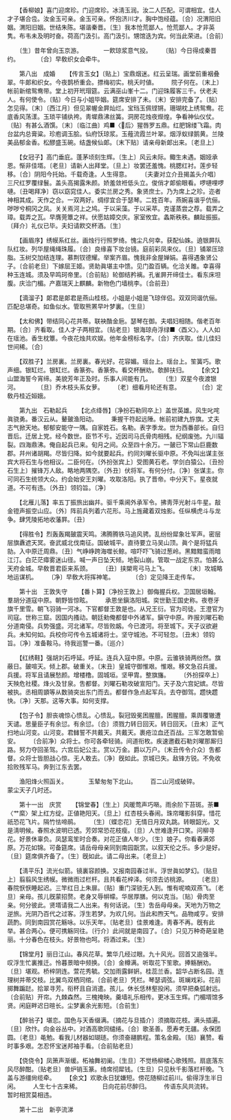 <!-- { "loadSidebar": true } -->
　　【香柳娘】喜门迎席珍。门迎席珍。冰淸玉润。汝二人匹配。可谓相宜。佳人才子堪合卺。汝金玉可亲。金玉可亲。怀抱济川才。胸中饱经蕴。〔合〕况渭阳旧姻。渭阳旧姻。世结朱陈。堪谐秦晋。〔生〕我本怆荒鄙人。怆荒鄙人。才非英隽。布韦未及明时奋。荷高门汲引。高门汲引。甥馆迭为宾。何当此荣进。〔合前〕 

　　〔生〕昔年曾向玉京游。　　　　一飮琼浆意气投。 
　　〔贴〕今日得成秦晋约。　　　　〔合〕早敎织女会牵牛。 

　　第八出　成婚 
　　【传言玉女】〔贴上〕宝鼎烟迷。红云呈瑞。画堂前重裀叠翠。牛郞和织女。今夜鹊桥重会。摽梅初实。桃夭时値。 
　　院子何在。〔末上〕帐前新绾鸳鸯带。堂上初开玳瑁筵。云满巫山峯十二。门迎珠履客三千。伏老夫人。有何使令。〔贴〕今日与小姐毕姻。筵席安排了未。〔末〕安排完备了。〔贴〕怎见得。〔末〕〔西江月〕但见翠幄金屛灿烂。宝珰玉佩铿锵。珊瑚枕上绣鸳鸯。花底香风荡漾。玉琐平铺纨袴。靑墀鼎沸丝簧。洞房花烛夜爃煌。争看神仙仪仗。〔贴〕有甚么酒馔。〔末〕〔临江曲〕鸡■〈后〉猩唇罗五鼎。红肥锦缕飞霜。肉台盆内总膏粱。珍庖调玉脍。仙府饫琼浆。玉薤流霞兰叶翠。烟浮蚁绿鹅黄。兰陵美品郁金香。松醪盛玉碗。结盏候仙郞。〔末下贴〕请亲母新郞出来。〔老旦上〕 

　　【女冠子】高门垂庇。蓬茅顷刻生辉。〔生上〕风云未际。鲰生未遇。姻娅承恩。惭非佳壻。〔老旦〕请新人出拜堂。〔旦上〕妆罢还羞愧。桃腮红衬。莲步轻移。〔合〕阴阳今托始。千载奇逢。人生得意。 
　　〔夫妻对立介丑揭盖头介唱〕三尺红罗覆绿鬟。盖头高揭露朱颜。娇羞敛袵低头立。俊俏才郞偷眼看。啰嗹哩啰嗹。〔丑喝拜净〕窃以窈窕佳人。委实兰房之秀。象贤庶士。乃为席上之珍。迩者神相其成。天作之合。一双两好。绸缪宜合于瑟琴。二姓百年。燕婉喜谐乎伉俪。哕哕兮桐冈之凤。关关焉河上之鸠。于以采藻。于以采苹。克谨蒸尝之荐。载弄之璋。载弄之瓦。早膺莞簟之祥。伏愿姑嫜交庆。家室攸宜。螽斯秩秩。麟趾振振。〔拜介〕礼仪已毕。夫妇请飮交杯酒。〔生〕 

　　【画眉序】绣幙系红丝。画烛行行照罗绮。愧尘凡何幸。获配仙姝。遶银屛队队红妆。列华屋绳绳珠履。〔合〕良缘喜下妆台镜。庭前彩凤来仪。〔旦〕铺翠压琼脂。玉树交加结连理。慕荆钗德耀。举案齐眉。愧我非金屋婵娟。喜得遇象贤公子。〔合前老旦〕下嫁屈王姬。贤助眞堪主中馈。见门盈百辆。化洽关雎。幸喜得种玉连城。须及早鸣珂帝里。〔合前贴〕轮御结矜褵。孔雀屛开缔佳士。看东床坦腹。庆洽门楣。产嘉瑞天上麒麟。新物色门墙桃李。〔合前丑〕 

　　【滴溜子】郞君是郞君是燕山桂枝。小姐是小姐是飞琼伴侣。双双同谐伉俪。匹配总堪奇。如鱼似水。管取熊罴早叶梦裏。〔生旦〕 

　　【太和佛】带结同心花共蒂。联袂酳金巵。瑟琴在御。夫唱妇相随。偕老百年期。〔合〕齐看取。佳人才子两相宜。〔贴老旦〕银海琼舟浮绿■〈酉义〉。人人如在瑶池。香生枕簟。今夜花烛共欢娱。他年金榜标名字。〔合〕齐庆取。佳儿佳妇世间稀。〔合〕 

　　【双胜子】兰房裏。兰房裏。春光好。花容媚。瑶台上。瑶台上。笙簧巧。歌声细。银缸烂。银缸烂。香篆弥。香篆弥。看交杯酬劝。欹醉扶归。 
　　【余文】山盟海誓今宵缔。美貌芳年正及时。乐事人间能有几。 
　　〔生〕双星今夜渡银河。　　　　〔旦〕乔木枝头系女萝。 
　　〔老〕细看月轮还有意。　　　　〔合〕定敎丹桂近姮娥。 

　　第九出　石勒起兵 
　　【北点绛唇】〔净扮石勒同卒上〕盖世英雄。风生叱咤眞骁勇。番汉云从。鼙皷渔阳动。 
　　秉握干符起远陲。帐前初建九斿旗。丈夫志气掀天地。郁郁安能守一隅。自家姓石。名勒。表字季龙。世为西番部长。自归晋后。迁居上党。经今数世。臣节不亏。近因司马氏骨肉相残。纪纲废弛。九川辐裂。四海鼎沸。俺自起兵已来。旬月之间。众至四十余万。一皷已下常山巨鹿数郡。幷州诸胡羯。尽皆归降。如今就要起兵。约同刘曜长驱中原。不免叫出谋主张宾大将石生与他相议。二臣何在。〔外扮张宾上〕受图黄石老。学剑白猿公。〔丑扮石生上〕摧锋万人敌。略地两隅空。〔外丑〕伏将军。有何分付。〔净〕张谋主。你可同石生统领大众。约会始安王刘曜。攻取洛阳。执了晋帝。中分天下。星夜就道。不可有违。〔外丑〕领钧旨。〔净〕 

　　【北雁儿落】率五丁振旅出幽幷。驱千乘阃外承军令。拂靑萍光射斗牛星。敲金镫声振空山应。〔外〕阵前兵列着六花形。马上旌藏着双烛影。任纵横虎斗与龙争。肆凭陵拓地收藩屛。〔丑〕 

　　【得胜令】烈轰轰羯皷震天鸣。沸腾腾铁马追风骋。乱纷纷犀象壮军声。密层层旗纛遮天冥。奋武威北伐南征。国破城平。直待要立马吴山顶。眞个是将猛兵勍。入中原迁周鼎。〔丑〕气峥峥跨海噬长鲸。喧吓吓飞骑过葱岭。黑黯黯蛮雨暗江汀。白茫茫瘴雾迷山径。喊一声日坠天倾。地裂山崩。管取一战定东京。怕甚么天府金城。早敎晋君臣来系颈。 
　　〔丑〕挟槊弯弓马上飞。　　　　〔末〕攻城略地运谋机。 
　　〔净〕早敎大将挥神笔。　　　　〔合〕定见降王走传车。 

　　第十出　王敦失守 
　　【番卜算】〔净扮王敦上〕御侮握兵权。卫国居垣翰。羣胡分道寇中原。朝野皆惊眩。 
　　承恩坐鎭洛阳城。奕世勤王国史称。夜卷牙旗千里雪。朝飞羽骑一河冰。下官都督王敦是也。从兄王衍。官为司徒。王澄官为司寇。世称三窟。因国内搔动。朝廷勑俺都督中外诸军。鎭守中原。昨报刘曜石勒分道南侵。兵势强盛。河北诸军。尽皆败衂。今已渡河。将至城下。天子议欲避兵。未知何如。兵校你可传令五城诸将士。坚守城池。不可轻忽。〔丑末〕领钧旨。〔净〕准备鞍马。待我巡警一番。〔巡介〕 

　　【红绣鞋】强胡刘石呼延。呼延。连兵入寇中原。中原。云骓铁骑两纷然。旗蔽日。皷喧天。倾上郡。破重关。〔末丑〕皇城守御惟艰。惟艰。移文急召兵援。兵援。将军且请展愁颜。增楼橹。固城垣。坚甲胄。整旗旛。 
　　〔外扮探卒上〕天殃危社稷。烽火及甘泉。吿都督。刘曜石勒攻破宣阳门。天子及六宫妃嫔。尽皆被执。丞相周顗等从数骑突出东门而去。都督作急点起军兵。去夺御驾。趱快趱快。〔净〕天那。这等大事。如何支撑。 

　　【包子令】胆丧魂惊心愦乱。心愦乱。裂冠毁冕困腥膻。困腥膻。乘舆覆辙遭天谴。思量臣子有余愆。有余愆。〔合〕须戮力转日回天。转日回天。〔丑末〕正气扫地山河变。山河变。君雠誓不共戴天。共戴天。裹疮泣血还百战。三军怎敢暂偷安。 
　　〔合前净〕众将士。你可各牵轻骑。间道衔枚。疾速邀截石勒刘曜那厮归路。努力夺回圣驾。六宫后妃公主。赏以万金。爵以万户。〔末丑传令介众〕吿都督。众将士皆胆战心惊。无人敢去。〔净〕旣如此。京城已失。敌锋方锐。不免收拾败残军马。奔到江东去罢。 

　　渔阳烽火照函关。　　　　玉辇匆匆下北山。 
　　百二山河成破碎。　　　　蒙尘天子几时还。 

　　第十一出　庆赏 
　　【锦堂春】〔生上〕风暖莺声巧啭。雨余阶下苔斑。荼■〈艹縻〉架上红方绽。正値艳阳天。〔旦上〕红杏枝头春闹。珠帘曙影斜穿。惜花祇恐花飞片。隔竹怯啼鹃。 
　　〔生〕〔蝶恋花〕无情日月双丸跳。转眼韶光。又是淸明候。春照水波明已透。芳郊常恐花枝瘦。〔旦〕人世难逢开口笑。问柳寻花。好景休辜负。凤瑟鸾笙时合奏。对花正値人年少。〔生〕娘子。你看春满郊原。万花如锦。可备筵席。请岳母母亲同到南园翫赏。以叙天伦之乐。多少是好。〔旦〕筵席俱齐备了。〔生〕旣如此。请二母出来。〔老旦上〕 

　　【淸平乐】流光似箭。镜裏容颜换。又报南园春过半。浮世眞如梦幻。〔贴旦上〕翦翦风生绣幙。微微雨过栏杆。且共看花梓泽。何须去访桃源。 
　　〔老旦〕春院恹恹睡起迟。三竿红日上朱扉。〔贴〕重门深锁无人到。惟有呢喃双燕飞。〔老旦〕亲母。孩儿旣蒙招赘。老身又辱帲幪。华居厚膳。何以克当。〔贴〕骨肉至亲。何分彼此。贤壻请我二人出来。有何话说。〔生〕吿岳母母亲。天地为万物之逆旅。光阴乃百代之过客。浮生若梦。为欢几何。当此和煦天气。品物咸亨。安排蔬酌。同到南园赏花觞咏。以乐天年。〔贴老旦〕佳景难逢。靑春不再。旣有此举。甚合两心。便可携觞同往。〔行介〕此间就是南园了。〔合〕只见万种奇葩呈艳丽。十分春色在枝头。好景物也呵。将酒过来。〔生〕 

　　【锦堂月】丽日江山。春风花草。繁华几经过眼。九十风光。回首又逾强半。叹浮生忙裏推迁。怜暮景暗中频换。〔合〕金樽满。听取花下笙歌。捧觞酬劝。〔旦〕堪观。桥梓阴连。萱花秀毓。交加雨露鲜姸。桂蕊兰香。韶华占断名园。连理树并蒂交枝。比翼鸟双栖同绾。〔合前老旦〕凭栏。琴瑟调弦。斑斓戏彩。花前掷舞蹁跹。拾翠寻芳。衔杯且自消遣。孩儿。休长恁林壑投闲。须早把桑弧射远。〔合前贴〕开帘。九棘森然。三槐掩映。羹墙礼乐相传。更冰玉生辉。门楣壻馆多贤。闲庭畔迟日暄长。尘梦裏余光影短。〔合前生〕 

　　【醉翁子】堪恋。国色与天香缀满。〔摘花与旦插介〕须摘取花枝。满头插遍。〔旦〕欣忭。向金谷丛中。对酒高歌同缱绻。〔合〕歌圣善。愿寿考无疆。永保团圆。〔老旦〕黾勉。看我儿材器如瑚琏。你须奋翮鹏程。策名金殿。〔贴〕襄赞。看时事多艰。怎忍怀宝迷邦袖手看。〔合前贴老旦〕 

　　【侥侥令】凤箫声渐缓。柘袖舞初阑。〔生旦〕不觉杨柳楼心歌残照。扇底落东风尽醉酣。〔贴老旦〕兽炉销玉篆。绮席彻犀钱。〔生旦〕只见秋千影落栏杆晚。飞盖与游缰尙缆牵。 
　　【余文】欢歌永日犹嫌短。傍花随柳过前川。偷得浮生半日闲。 
　　人生七十古来稀。　　　　日向花前尽醉归。 
　　传语东风共流转。　　　　暂时相赏莫相违。 

　　第十二出　新亭流涕 
